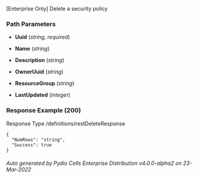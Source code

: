 






 
[Enterprise Only] Delete a security policy  


### Path Parameters

 - **Uuid** (_string, required_) 

 - **Name** (_string_) 

 - **Description** (_string_) 

 - **OwnerUuid** (_string_) 

 - **ResourceGroup** (_string_) 

 - **LastUpdated** (_integer_) 




### Response Example (200)
Response Type /definitions/restDeleteResponse

```
{
  "NumRows": "string",
  "Success": true
}
```




###### Auto generated by Pydio Cells Enterprise Distribution v4.0.0-alpha2 on 23-Mar-2022
